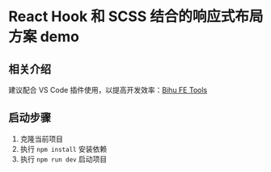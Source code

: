 # React Hook 和 SCSS 结合的响应式布局方案 demo

## 相关介绍

建议配合 VS Code 插件使用，以提高开发效率：[Bihu FE Tools](https://marketplace.visualstudio.com/items?itemName=bihu.bihu-code-snippets)

## 启动步骤

1. 克隆当前项目
2. 执行 `npm install` 安装依赖
3. 执行 `npm run dev` 启动项目

